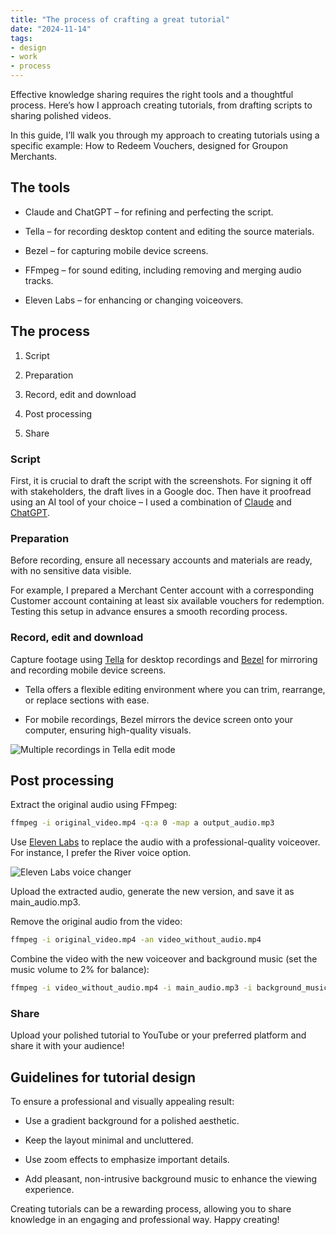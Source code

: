 ```yaml
---
title: "The process of crafting a great tutorial"
date: "2024-11-14"
tags:
- design
- work
- process
---
```


Effective knowledge sharing requires the right tools and a thoughtful process. Here’s how I approach creating tutorials, from drafting scripts to sharing polished videos.



In this guide, I’ll walk you through my approach to creating tutorials using a specific example: How to Redeem Vouchers, designed for Groupon Merchants.



## The tools

- Claude and ChatGPT – for refining and perfecting the script.

- Tella – for recording desktop content and editing the source materials.

- Bezel – for capturing mobile device screens.

- FFmpeg – for sound editing, including removing and merging audio tracks.

- Eleven Labs – for enhancing or changing voiceovers.



## The process

1. Script

1. Preparation

1. Record, edit and download

1. Post processing

1. Share



### Script

First, it is crucial to draft the script with the screenshots. For signing it off with stakeholders, the draft lives in a Google doc. Then have it proofread using an AI tool of your choice – I used a combination of <a href="https://claude.ai/new" target="_blank" rel="noopener noreferrer">Claude</a> and <a href="https://chatgpt.com/" target="_blank" rel="noopener noreferrer">ChatGPT</a>. 

### Preparation

Before recording, ensure all necessary accounts and materials are ready, with no sensitive data visible.

For example, I prepared a Merchant Center account with a corresponding Customer account containing at least six available vouchers for redemption. Testing this setup in advance ensures a smooth recording process.

### Record, edit and download

Capture footage using <a href="https://www.tella.tv/" target="_blank" rel="noopener noreferrer">Tella</a> for desktop recordings and <a href="https://nonstrict.eu/bezel/" target="_blank" rel="noopener noreferrer">Bezel</a> for mirroring and recording mobile device screens.

- Tella offers a flexible editing environment where you can trim, rearrange, or replace sections with ease.

- For mobile recordings, Bezel mirrors the device screen onto your computer, ensuring high-quality visuals.

![Multiple recordings in Tella edit mode](/images/Screenshot_2024-11-18_at_21.58.44.png.webp)

## Post processing

Extract the original audio using FFmpeg:

```bash
ffmpeg -i original_video.mp4 -q:a 0 -map a output_audio.mp3
```



Use <a href="https://elevenlabs.io/" target="_blank" rel="noopener noreferrer">Eleven Labs</a> to replace the audio with a professional-quality voiceover. For instance, I prefer the River voice option. 

![Eleven Labs voice changer](/images/Screenshot_2024-11-14_at_10.22.04.png.webp)

Upload the extracted audio, generate the new version, and save it as main_audio.mp3.



Remove the original audio from the video:

```bash
ffmpeg -i original_video.mp4 -an video_without_audio.mp4
```



Combine the video with the new voiceover and background music (set the music volume to 2% for balance):

```bash
ffmpeg -i video_without_audio.mp4 -i main_audio.mp3 -i background_music.mp3 -filter_complex "[1:a]volume=1[a1];[2:a]volume=0.02[a2];[a1][a2]amix=inputs=2:duration=first[a]" -map 0:v -map "[a]" -c:v copy -shortest output_video_with_audio_and_bg_music.mp4
```

### Share

Upload your polished tutorial to YouTube or your preferred platform and share it with your audience!



## Guidelines for tutorial design

To ensure a professional and visually appealing result:

- Use a gradient background for a polished aesthetic.

- Keep the layout minimal and uncluttered.

- Use zoom effects to emphasize important details.

- Add pleasant, non-intrusive background music to enhance the viewing experience.



Creating tutorials can be a rewarding process, allowing you to share knowledge in an engaging and professional way. Happy creating! 


